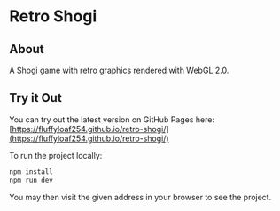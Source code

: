 # Retro Shogi

## About

A Shogi game with retro graphics rendered with WebGL 2.0.

## Try it Out

You can try out the latest version on GitHub Pages here: [https://fluffyloaf254.github.io/retro-shogi/](https://fluffyloaf254.github.io/retro-shogi/)

To run the project locally:

```zsh
npm install
npm run dev
```

You may then visit the given address in your browser to see the project.
